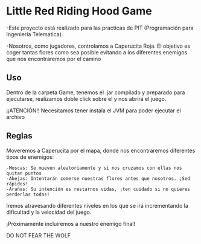 # Little Red Riding Hood Game

-Este proyecto está realizado para las practicas de PIT (Programación para Ingeniería Telematica).

-Nosotros, como jugadores, controlamos a Caperucita Roja. El objetivo es coger tantas flores como sea posible evitando a los diferentes enemigos que nos encontraremos por el camino
## Uso

Dentro de la carpeta Game, tenemos el .jar compilado y preparado para ejecutarse, realizamos doble click sobre el y nos abrirá el juego.

¡¡ATENCIÓN!!
Necesitamos tener instala el JVM para poder ejecutar el archivo

## Reglas

Moveremos a Caperucita por el mapa, donde nos encontraremos diferentes tipos de enemigos:

	-Moscas: Se mueven aleatoriamente y si nos cruzamos con ellas nos quitan puntos
	-Abejas: Intentarán comerse nuestras flores antes que nosotros. ¡Sed rápidos!
	-Arañas: Su intención es restarnos vidas, ¡ten cuidado si no quieres perderlas todas!

Iremos atravesando diferentes niveles en los que se irá incrementando la dificultad y la velocidad del juego.

¡Próximamente incluiremos a nuestro enemigo final!

DO NOT FEAR THE WOLF

